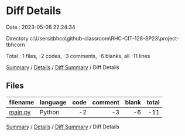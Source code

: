 # Diff Details

Date : 2023-05-06 22:24:34

Directory c:\\Users\\tbhco\\github-classroom\\RHC-CIT-128-SP23\\project-tbhcorn

Total : 1 files,  -2 codes, -3 comments, -6 blanks, all -11 lines

[Summary](results.md) / [Details](details.md) / [Diff Summary](diff.md) / Diff Details

## Files
| filename | language | code | comment | blank | total |
| :--- | :--- | ---: | ---: | ---: | ---: |
| [main.py](/main.py) | Python | -2 | -3 | -6 | -11 |

[Summary](results.md) / [Details](details.md) / [Diff Summary](diff.md) / Diff Details